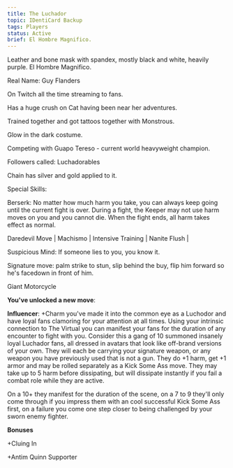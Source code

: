 ```yaml
---
title: The Luchador
topic: IDentiCard Backup
tags: Players
status: Active
brief: El Hombre Magnifico.
---
```


Leather and bone mask with spandex, mostly black and white, heavily purple. El Hombre Magnifico. 

Real Name: Guy Flanders

On Twitch all the time streaming to fans.

Has a huge crush on Cat having been near her adventures.

Trained together and got tattoos together with Monstrous. 

Glow in the dark costume. 

Competing with Guapo Tereso - current world heavyweight champion.

Followers called: Luchadorables 

Chain has silver and gold applied to it. 

Special Skills: 

Berserk: No matter how much harm you take, you can always keep going until the current fight is over. During a fight, the Keeper may not use harm moves on you and you cannot die. When the fight ends, all harm takes effect as normal.

 Daredevil Move |
 Machismo | 
 Intensive Training | 
 Nanite Flush | 
 
 Suspicious Mind: If someone lies to you, you know it. 
 
Signature move:
palm strike to stun, slip behind the buy, flip him forward so he's facedown in front of him.

Giant Motorcycle

**You've unlocked a new move**:

**Influencer**: +Charm you've made it into the common eye as a Luchodor and have loyal fans clamoring for your attention at all times. Using your intrinsic connection to The Virtual you can manifest your fans for the duration of any encounter to fight with you. Consider this a gang of 10 summoned insanely loyal Luchador fans, all dressed in avatars that look like off-brand versions of your own. They will each be carrying your signature weapon, or any weapon you have previously used that is not a gun. They do +1 harm, get +1 armor and may be rolled separately as a Kick Some Ass move. They may take up to 5 harm before dissipating, but will dissipate instantly if you fail a combat role while they are active.

On a 10+ they manifest for the duration of the scene, on a 7 to 9 they'll only come through if you impress them with an cool successful Kick Some Ass first, on a failure you come one step closer to being challenged by your sworn enemy fighter.

**Bonuses**

+Cluing In

+Antim Quinn Supporter